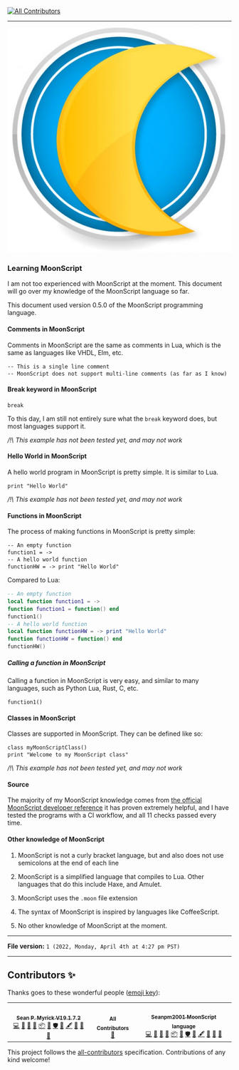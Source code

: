 
<!-- ALL-CONTRIBUTORS-BADGE:START - Do not remove or modify this section -->
[![All Contributors](https://img.shields.io/badge/all_contributors-3-orange.svg?style=flat-square)](#contributors-)
<!-- ALL-CONTRIBUTORS-BADGE:END -->
***

![/MoonScript_PlaceHolderLogo_577px_WHITEBACKGROUND.jpeg](/MoonScript_PlaceHolderLogo_577px_WHITEBACKGROUND.jpeg)

### Learning MoonScript

I am not too experienced with MoonScript at the moment. This document will go over my knowledge of the MoonScript language so far.

This document used version 0.5.0 of the MoonScript programming language.

#### Comments in MoonScript

Comments in MoonScript are the same as comments in Lua, which is the same as languages like VHDL, Elm, etc.

```moonscript
-- This is a single line comment
-- MoonScript does not support multi-line comments (as far as I know)
```

#### Break keyword in MoonScript

```moonscript
break
```

To this day, I am still not entirely sure what the `break` keyword does, but most languages support it.

_/!\ This example has not been tested yet, and may not work_

#### Hello World in MoonScript

A hello world program in MoonScript is pretty simple. It is similar to Lua.

```moonscript
print "Hello World"
```

_/!\ This example has not been tested yet, and may not work_

#### Functions in MoonScript

The process of making functions in MoonScript is pretty simple:

```moonscript 
-- An empty function
function1 = ->
-- A hello world function
functionHW = -> print "Hello World"
```

Compared to Lua:

```lua
-- An empty function
local function function1 = ->
function function1 = function() end
function1()
-- A hello world function
local function functionHW = -> print "Hello World"
function functionHW = function() end
functionHW()
```

##### Calling a function in MoonScript

Calling a function in MoonScript is very easy, and similar to many languages, such as Python Lua, Rust, C, etc.

```moonscript
function1()
```

#### Classes in MoonScript

Classes are supported in MoonScript. They can be defined like so:

```moonscript
class myMoonScriptClass()
print "Welcome to my MoonScript class"
```

_/!\ This example has not been tested yet, and may not work_

#### Source

The majority of my MoonScript knowledge comes from [the official MoonScript developer reference](https://moonscript.org/reference/) it has proven extremely helpful, and I have tested the programs with a CI workflow, and all 11 checks passed every time.

#### Other knowledge of MoonScript

1. MoonScript is not a curly bracket language, but and also does not use semicolons at the end of each line

2. MoonScript is a simplified language that compiles to Lua. Other languages that do this include Haxe, and Amulet.

3. MoonScript uses the `.moon` file extension

4. The syntax of MoonScript is inspired by languages like CoffeeScript.

5. No other knowledge of MoonScript at the moment.

***

**File version:** `1 (2022, Monday, April 4th at 4:27 pm PST)`

***

## Contributors ✨

Thanks goes to these wonderful people ([emoji key](https://allcontributors.org/docs/en/emoji-key)):

<!-- ALL-CONTRIBUTORS-LIST:START - Do not remove or modify this section -->
<!-- prettier-ignore-start -->
<!-- markdownlint-disable -->
<table>
  <tr>
    <td align="center"><a href="https://gist.github.com/seanpm2001/7e40a0e13c066a57577d8200b1afc6a3"><img src="https://avatars.githubusercontent.com/u/65933340?v=4?s=100" width="100px;" alt=""/><br /><sub><b>Sean P. Myrick V19.1.7.2</b></sub></a><br /><a href="https://github.com/seanpm2001/Learn-MoonScript/commits?author=seanpm2001" title="Code">💻</a> <a href="https://github.com/seanpm2001/Learn-MoonScript/commits?author=seanpm2001" title="Documentation">📖</a> <a href="#blog-seanpm2001" title="Blogposts">📝</a> <a href="https://github.com/seanpm2001/Learn-MoonScript/issues?q=author%3Aseanpm2001" title="Bug reports">🐛</a> <a href="#platform-seanpm2001" title="Packaging/porting to new platform">📦</a> <a href="#projectManagement-seanpm2001" title="Project Management">📆</a> <a href="#security-seanpm2001" title="Security">🛡️</a> <a href="#data-seanpm2001" title="Data">🔣</a> <a href="#content-seanpm2001" title="Content">🖋</a> <a href="#design-seanpm2001" title="Design">🎨</a> <a href="#maintenance-seanpm2001" title="Maintenance">🚧</a> <a href="#ideas-seanpm2001" title="Ideas, Planning, & Feedback">🤔</a></td>
    <td align="center"><a href="https://allcontributors.org"><img src="https://avatars.githubusercontent.com/u/46410174?v=4?s=100" width="100px;" alt=""/><br /><sub><b>All Contributors</b></sub></a><br /><a href="https://github.com/seanpm2001/Learn-MoonScript/commits?author=all-contributors" title="Documentation">📖</a></td>
    <td align="center"><a href="https://github.com/Seanpm2001-MoonScript-lang"><img src="https://avatars.githubusercontent.com/u/101436469?v=4?s=100" width="100px;" alt=""/><br /><sub><b>Seanpm2001 MoonScript language</b></sub></a><br /><a href="https://github.com/seanpm2001/Learn-MoonScript/commits?author=seanpm2001-MoonScript-lang" title="Code">💻</a> <a href="https://github.com/seanpm2001/Learn-MoonScript/commits?author=seanpm2001-MoonScript-lang" title="Documentation">📖</a> <a href="#blog-seanpm2001-MoonScript-lang" title="Blogposts">📝</a> <a href="https://github.com/seanpm2001/Learn-MoonScript/issues?q=author%3Aseanpm2001-MoonScript-lang" title="Bug reports">🐛</a> <a href="#platform-seanpm2001-MoonScript-lang" title="Packaging/porting to new platform">📦</a> <a href="#projectManagement-seanpm2001-MoonScript-lang" title="Project Management">📆</a> <a href="#security-seanpm2001-MoonScript-lang" title="Security">🛡️</a> <a href="#data-seanpm2001-MoonScript-lang" title="Data">🔣</a> <a href="#content-seanpm2001-MoonScript-lang" title="Content">🖋</a> <a href="#design-seanpm2001-MoonScript-lang" title="Design">🎨</a> <a href="#maintenance-seanpm2001-MoonScript-lang" title="Maintenance">🚧</a> <a href="#ideas-seanpm2001-MoonScript-lang" title="Ideas, Planning, & Feedback">🤔</a></td>
  </tr>
</table>

<!-- markdownlint-restore -->
<!-- prettier-ignore-end -->

<!-- ALL-CONTRIBUTORS-LIST:END -->

This project follows the [all-contributors](https://github.com/all-contributors/all-contributors) specification. Contributions of any kind welcome!
